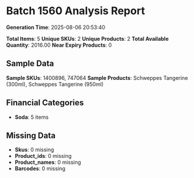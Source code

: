 # Batch 1560 Analysis Report

**Generation Time**: 2025-08-06 20:53:40

**Total Items**: 5
**Unique SKUs**: 2
**Unique Products**: 2
**Total Available Quantity**: 2016.00
**Near Expiry Products**: 0

## Sample Data
**Sample SKUs**: 1400896, 747064
**Sample Products**: Schweppes Tangerine (300ml), Schweppes Tangerine (950ml)

## Financial Categories
- **Soda**: 5 items

## Missing Data
- **Skus**: 0 missing
- **Product_ids**: 0 missing
- **Product_names**: 0 missing
- **Barcodes**: 0 missing
